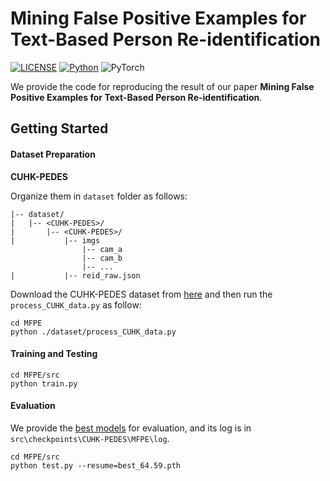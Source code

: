 # Mining False Positive Examples for Text-Based Person Re-identification

[![LICENSE](https://img.shields.io/badge/license-MIT-green)](https://github.com/taksau/GPS-Net/blob/master/LICENSE)
[![Python](https://img.shields.io/badge/python-3.7-blue.svg)](https://www.python.org/)
![PyTorch](https://img.shields.io/badge/pytorch-1.5.0-%237732a8)

We provide the code for reproducing the result of our  paper **Mining False Positive Examples for Text-Based Person Re-identification**.

## Getting Started
#### Dataset Preparation

**CUHK-PEDES**

   Organize them in `dataset` folder as follows:
       

   ~~~
   |-- dataset/
   |   |-- <CUHK-PEDES>/
   |       |-- <CUHK-PEDES>/ 
   |           |-- imgs
                   |-- cam_a
                   |-- cam_b
                   |-- ...
   |           |-- reid_raw.json
   
   ~~~

   Download the CUHK-PEDES dataset from [here](https://github.com/ShuangLI59/Person-Search-with-Natural-Language-Description) and then run the `process_CUHK_data.py` as follow:

   ~~~
   cd MFPE
   python ./dataset/process_CUHK_data.py
   ~~~
#### Training and Testing
   ~~~
   cd MFPE/src
   python train.py
   ~~~
#### Evaluation
   We provide the [best models](https://drive.google.com/file/d/1WK1aCDYtNnfJySRoJAqX6mV2ODm_J1a0/view?usp=share_link) for evaluation, and its log is in `src\checkpoints\CUHK-PEDES\MFPE\log`.
   ~~~
   cd MFPE/src
   python test.py --resume=best_64.59.pth
   ~~~
